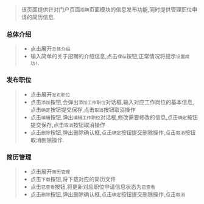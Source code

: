 > 该页面提供针对门户页面`招聘`页面模块的信息发布功能,同时提供管理职位申请的简历信息.

### 总体介绍
> - 点击展开`总体介绍`
> - 输入简单的关于招聘的介绍信息,点击`保存`按钮,正常情况将提示`设置成功!`.

### 发布职位
> - 点击展开`发布职位`
> - 点击`添加`按钮,会弹出`添加工作职位`对话框,输入对应工作岗位的基本信息,点击`确定`按钮提交保存,点击`取消`按钮取消操作
> - 点击`编辑`按钮,弹出`编辑工作职位`对话框,修改需要修改的信息,点击`确定`按钮提交保存,点击`取消`按钮取消操作
> - 点击`删除`按钮,弹出删除确认框,点击`确定`按钮提交删除操作,点击`取消`按钮取消删除操作.

### 简历管理
> - 点击展开`简历管理`
> - 点击`下载`按钮,将下载对应的简历文件
> - 点击`已查看`按钮,将更新对应职位申请信息状态为`已查看`
> - 点击`删除`按钮,弹出删除确认框,点击`确定`按钮提交删除操作,点击`取消`